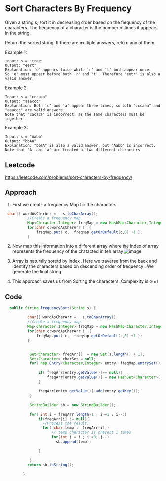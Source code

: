 #   Sort Characters By Frequency

Given a string s, sort it in decreasing order based on the frequency of the characters. The frequency of a character is the number of times it appears in the string.

Return the sorted string. If there are multiple answers, return any of them.

 

Example 1:
````
Input: s = "tree"
Output: "eert"
Explanation: 'e' appears twice while 'r' and 't' both appear once.
So 'e' must appear before both 'r' and 't'. Therefore "eetr" is also a valid answer.
````
Example 2:
````
Input: s = "cccaaa"
Output: "aaaccc"
Explanation: Both 'c' and 'a' appear three times, so both "cccaaa" and "aaaccc" are valid answers.
Note that "cacaca" is incorrect, as the same characters must be together.
````
Example 3:
````
Input: s = "Aabb"
Output: "bbAa"
Explanation: "bbaA" is also a valid answer, but "Aabb" is incorrect.
Note that 'A' and 'a' are treated as two different characters.
````

## Leetcode
https://leetcode.com/problems/sort-characters-by-frequency/ 

## Approach 
1. First we create a frequency Map for the characters 
````java
 char[] wordAsCharArr =   s.toCharArray();
	      //Create a frequency map   
	      Map<Character,Integer> freqMap = new HashMap<Character,Integer>();  
	      for(char c:wordAsCharArr )  {
	          freqMap.put( c,  freqMap.getOrDefault(c,0) +1 );
	      }
````

2. Now map this information into a different array where the index of array represents the frequency of the chatacted in teh array 
![image](https://user-images.githubusercontent.com/8110582/168337930-8b0f5164-7b43-4c25-8adb-0d1d17a52007.png)

3. Array is naturally soretd by index . Here we  traverse from the back and identify the characters based on descending order of frequency . We generate the final string

4. This approach saves us from Sorting the characters. Complexity is `O(n)`

## Code

````java
  public String frequencySort(String s) {
	        
	      char[] wordAsCharArr =   s.toCharArray();
	      //Create a frequency map   
	      Map<Character,Integer> freqMap = new HashMap<Character,Integer>();  
	      for(char c:wordAsCharArr )  {
	          freqMap.put( c,  freqMap.getOrDefault(c,0) +1 );
	      }
	      
	        
	       Set<Character> freqArr[]  = new Set[s.length() + 1];
	       Set<Character> charSet = null; 
	       for( Map.Entry<Character,Integer> entry: freqMap.entrySet()){
	           
	           if( freqArr[entry.getValue()]== null){
	               freqArr[entry.getValue()] = new HashSet<Character>();
	           }
	           
	           freqArr[entry.getValue()].add(entry.getKey());
	       }
	       
	       StringBuilder sb = new StringBuilder(); 
	        
	       for( int i = freqArr.length-1 ; i>=1 ; i--){
	           if(freqArr[i] != null){
	             //Process the result; 
	             for( char temp :  freqArr[i] )
	            	 // temp character is present i times 
	            	 for(int j = i ; j >0; j--)
	                   sb.append(temp);
	               
	           }
	           
	       } 
	      return sb.toString();
	        
	    }
````
